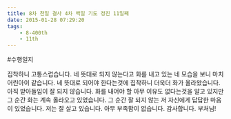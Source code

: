 ```yaml
---
title: 8차 천일 결사 4차 백일 기도 정진 11일째
date: 2015-01-28 07:29:20
tags:
    - 8-400th
    - 11th
---
```


#수행일지

집착하니 고통스럽습니다. 네 뜻대로 되지 않는다고 화를 내고 있는 네 모습을 보니 마치 어린아이 같습니다. 네 뜻대로 되어야 한다는것에 집착하니 더욱더 화가 올라왔습니다. 아직 받아들임이 잘 되지 않습니다. 화를 내어야 할 아무 이유도 없다는것을 알고 있지만 그 순간 화는 계속 올라오고 있었습니다. 그 순간 잘 되지 않는 저 자신에게 답답한 마음이 있었습니다. 저는 잘 살고 있습니다. 아무 부족함이 없습니다. 감사합니다. 부처님!
